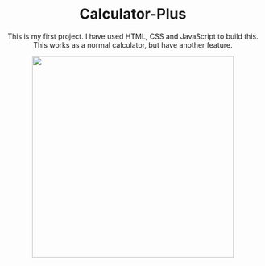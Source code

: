 <h1 align="center">Calculator-Plus</h1>
<p align="center">This is my first project. I have used HTML, CSS and JavaScript to build this. This works as a normal calculator, but have another feature.</p>

<p align="center"><img src="https://github.com/methupaPerera/calculator-plus/assets/108886352/5d19cefc-c1a3-4545-8afc-987241d00411" width="400" /></p>
